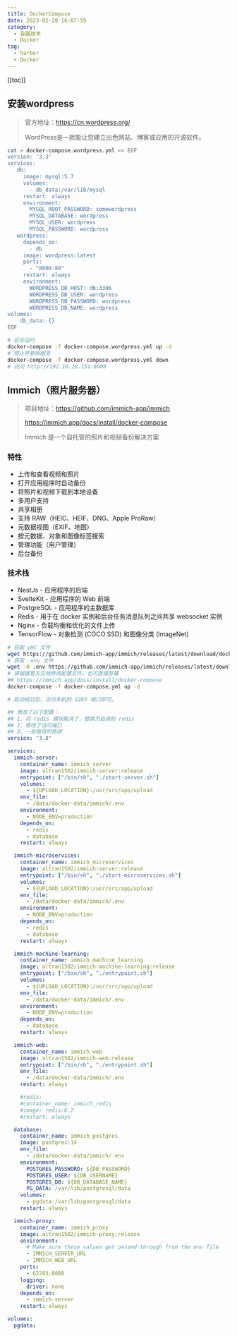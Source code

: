 ```yaml
---
title: DockerCompose
date: 2023-02-20 16:07:59
category: 
  - 容器技术
  - Docker
tag: 
  - harbor
  - Docker
---
```


<!-- more -->
[[toc]]

## 安装wordpress
>
> 官方地址：<https://cn.wordpress.org/>
>
> WordPress是一款能让您建立出色网站、博客或应用的开源软件。

```bash
cat > docker-compose.wordpress.yml << EOF
version: '3.3'
services:
   db:
     image: mysql:5.7
     volumes:
       - db_data:/var/lib/mysql
     restart: always
     environment:
       MYSQL_ROOT_PASSWORD: somewordpress
       MYSQL_DATABASE: wordpress
       MYSQL_USER: wordpress
       MYSQL_PASSWORD: wordpress
   wordpress:
     depends_on:
       - db
     image: wordpress:latest
     ports:
       - "8000:80"
     restart: always
     environment:
       WORDPRESS_DB_HOST: db:3306
       WORDPRESS_DB_USER: wordpress
       WORDPRESS_DB_PASSWORD: wordpress
       WORDPRESS_DB_NAME: wordpress
volumes:
    db_data: {}
EOF

# 后台运行
docker-compose -f docker-compose.wordpress.yml up -d
# 停止并删除服务
docker-compose -f docker-compose.wordpress.yml down 
# 访问 http://192.16.18.151:8000
```

## Immich（照片服务器）

> 项目地址：<https://github.com/immich-app/immich>
>
> <https://immich.app/docs/install/docker-compose>
>
> Immich 是一个自托管的照片和视频备份解决方案

### 特性

- 上传和查看视频和照片
- 打开应用程序时自动备份
- 将照片和视频下载到本地设备
- 多用户支持
- 共享相册
- 支持 RAW（HEIC、HEIF、DNG、Apple ProRaw）
- 元数据视图（EXIF、地图）
- 按元数据、对象和图像标签搜索
- 管理功能（用户管理）
- 后台备份

### 技术栈

- NestJs - 应用程序的后端
- SvelteKit - 应用程序的 Web 前端
- PostgreSQL - 应用程序的主数据库
- Redis - 用于在 docker 实例和后台任务消息队列之间共享 websocket 实例
- Nginx - 负载均衡和优化的文件上传
- TensorFlow - 对象检测 (COCO SSD) 和图像分类 (ImageNet)

```bash
# 获取 yml 文件
wget https://github.com/immich-app/immich/releases/latest/download/docker-compose.yml
# 获取 .env 文件
wget -O .env https://github.com/immich-app/immich/releases/latest/download/example.env
# 请根据官方文档修改配置文件，也可直接部署
## https://immich.app/docs/install/docker-compose
docker-compose -f docker-compose.yml up -d

# 启动成功后，访问本机的 2283 端口即可。
```

```yaml
## 修改了以下配置：
## 1、将 redis 模块取消了，替换为自用的 redis
## 2、修改了访问端口
## 3、一些路径的修改
version: "3.8"

services:
  immich-server:
    container_name: immich_server
    image: altran1502/immich-server:release
    entrypoint: ["/bin/sh", "./start-server.sh"]
    volumes:
      - ${UPLOAD_LOCATION}:/usr/src/app/upload
    env_file:
      - /data/docker-data/immich/.env
    environment:
      - NODE_ENV=production
    depends_on:
      - redis
      - database
    restart: always

  immich-microservices:
    container_name: immich_microservices
    image: altran1502/immich-server:release
    entrypoint: ["/bin/sh", "./start-microservices.sh"]
    volumes:
      - ${UPLOAD_LOCATION}:/usr/src/app/upload
    env_file:
      - /data/docker-data/immich/.env
    environment:
      - NODE_ENV=production
    depends_on:
      - redis
      - database
    restart: always

  immich-machine-learning:
    container_name: immich_machine_learning
    image: altran1502/immich-machine-learning:release
    entrypoint: ["/bin/sh", "./entrypoint.sh"]
    volumes:
      - ${UPLOAD_LOCATION}:/usr/src/app/upload
    env_file:
      - /data/docker-data/immich/.env
    environment:
      - NODE_ENV=production
    depends_on:
      - database
    restart: always

  immich-web:
    container_name: immich_web
    image: altran1502/immich-web:release
    entrypoint: ["/bin/sh", "./entrypoint.sh"]
    env_file:
      - /data/docker-data/immich/.env
    restart: always

    #redis:
    #container_name: immich_redis
    #image: redis:6.2
    #restart: always

  database:
    container_name: immich_postgres
    image: postgres:14
    env_file:
      - /data/docker-data/immich/.env
    environment:
      POSTGRES_PASSWORD: ${DB_PASSWORD}
      POSTGRES_USER: ${DB_USERNAME}
      POSTGRES_DB: ${DB_DATABASE_NAME}
      PG_DATA: /var/lib/postgresql/data
    volumes:
      - pgdata:/var/lib/postgresql/data
    restart: always

  immich-proxy:
    container_name: immich_proxy
    image: altran1502/immich-proxy:release
    environment:
      # Make sure these values get passed through from the env file
      - IMMICH_SERVER_URL
      - IMMICH_WEB_URL
    ports:
      - 62283:8080
    logging:
      driver: none
    depends_on:
      - immich-server
    restart: always

volumes:
  pgdata:
```
